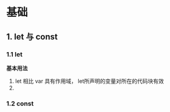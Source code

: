 # 基础

## 1. let 与 const

### 1.1 let

**基本用法**

1. let 相比 var 具有作用域， let所声明的变量对所在的代码块有效
2. 

### 1.2 const

